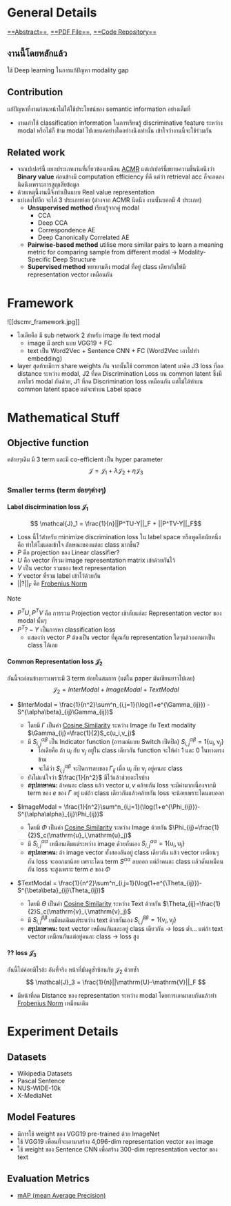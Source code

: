 # General Details
[==Abstract==](), [==PDF File==](), [==Code Repository==](https://github.com/penghu-cs/DSCMR)
## งานนี้โดยหลักแล้ว
ใช้ Deep learning ในการแก้ปัญหา modality gap

## Contribution
แก้ปัญหาที่งานก่อนหน้าไม่ได้ใช้ประโยชน์ของ semantic information อย่างเต็มที่
- งานเก่าใช้ classification information ในการเรียนรู้ discriminative feature ระหว่าง modal หรือไม่ก็ ข้าม modal ไปเลยแค่อย่างใดอย่างนึงเท่านั้น เข้าใจว่างานนี้จะใช้ร่วมกัน

## Related work
- จากเปเปอร์นี้ แยกประเภทงานที่เกี่ยวข้องเหมือน [ACMR](papers/ACMR/ACMR-bokun_wang#General%20Details##Related%20work) แต่เปเปอร์นี้ขยายความขึ้นนิดนึงว่า **Binary value** ค่อนข้างมี computation efficiency ที่ดี แต่ว่า retrieval acc ก็จะลดลงนิดนึงเพราะการสูญเสียข้อมูล
- ด้วยเหตุนี้งานนี้จึงทำเป็นแบบ Real value representation
- แบ่งลงไปอีก จะได้ 3 ประเภทย่อย (ต่างจาก ACMR นิดนึง งานนั้นบอกมี 4 ประเภท)
  - **Unsupervised method** เรียนรู้จากคู่ modal
    - CCA
    - Deep CCA
    - Correspondence AE
    - Deep Canonically Correlated AE
  - **Pairwise-based method** utilise more similar pairs to learn a meaning metric for comparing sample from different modal -> Modality-Specific Deep Structure
  - **Supervised method** พยายามดึง modal ที่อยู่ class เดียวกันให้มี representation vector เหมือนกัน

# Framework
![[dscmr_framework.jpg]]
- ไอเดียคือ มี sub network 2 สำหรับ image กับ text modal
  - image มี arch แบบ VGG19 + FC
  - text เป็น Word2Vec + Sentence CNN + FC (Word2Vec เอาไปทำ embedding) 
- layer สุดท้ายมีการ share weights กัน จากนั้นใช้ common latent มาคิด J3 loss ที่ลด distance ระหว่าง modal, J2 ที่ลด Discrimination Loss บน common latent ซึ่งมีการไขว้ modal กันด้วย, J1 ที่ลด Discrimination loss เหมือนกัน แต่ไม่ได้ทำบน common latent space แต่จะทำบน Label space

# Mathematical Stuff
## Objective function
คล้ายๆเดิม มี 3 term และมี co-efficient เป็น hyper parameter
$$
\mathcal{J}=\mathcal{J}_1 + \lambda\mathcal{J}_2 + \eta\mathcal{J}_3
$$
### Smaller terms (term ย่อยๆต่างๆ)
#### Label discirmination loss $\mathcal{J}_1$
$$ \mathcal{J}_1 = \frac{1}{n}||P^TU-Y||_F + ||P^TV-Y||_F$$
- Loss นี้ไว้สำหรับ minimize discrimination loss ใน label space หรือพูดอีกนัยหนึ่งคือ ทำให้โมเดลเข้าใจ ลักษณะของแต่ละ class มากขึ้น?
- $P$ คือ projection ของ Linear classifier?
- $U$ คือ vector ที่รวม image representation matrix เข้าด้วยกันไว้
- $V$ เป็น vector รวมของ text representation
- $Y$ vector ที่รวม label เข้าไว้ด้วยกัน
- $||?||_F$ คือ [Frobenius Norm](lib/math/norm/Frobenius%20Norm)

> [!Note]
> - $P^TU, P^TV$ คือ การรวม Projection vector เข้ากับแต่ละ Representation vector ของ modal นั้นๆ
> - $P^T? - Y$ เป็นการหา classification loss
>   - แสดงว่า vector $P$ ต้องเป็น vector ที่คูณกับ representation ใดๆแล้วออกมาเป็น class ได้เลย

#### Common Representation loss $\mathcal{J}_2$
อันนี้จะค่อนข้างยาวเพราะมี 3 term ย่อยในสมการ (แต่ใน paper มันเขียนยาวไปเลย)
$$\mathcal{J}_2 = InterModal + ImageModal + TextModal$$

- $InterModal = \frac{1}{n^2}\sum^n_{i,j=1}(\log(1+e^{\Gamma_{ij}}) - S^{\alpha\beta}_{ij}\Gamma_{ij})$
    - โดยมี $\Gamma$ เป็นค่า [Cosine Similarity](lib/math/sim/Cosine%20Similarity) ระหว่าง Image กับ Text modality $\Gamma_{ij}=\frac{1}{2}S_c(u_i,v_j)$
    - มี $S^{\alpha\beta}_{i,j}$ เป็น Indicator function (อารมณ์แบบ Switch เปิดปิด) $S^{\alpha\beta}_{i,j}=1\{\mathrm{u}_i,\mathrm{v}_j\}$
      - ไอเดียคือ ถ้า $\mathrm{u}_i$  กับ $\mathrm{v}_j$ อยู่ใน class เดียวกัน function จะให้ค่า 1 และ 0 ในทางตรงข้าม
      - จะได้ว่า  $S^{\alpha\beta}_{i,j}$ จะปิดการลบของ $\Gamma_{ij}$ เมื่อ $\mathrm{u}_i$  กับ $\mathrm{v}_j$ อยู่คนละ class
    - ยังไม่แน่ใจว่า $\frac{1}{n^2}$ มีไว้แล้วช่วยอะไรบ้าง
    - **สรุปภาษาคน:**  ถ้าคนละ class แล้ว vector $u, v$ คล้ายกัน loss จะมีค่ามากเนื่องจากมี term ของ $e$ ของ $\Gamma$ อยู่ แต่ถ้า class เดียวกันแล้วคล้ายกัน loss จะน้อยเพราะโดนลบออก

- $ImageModal = \frac{1}{n^2}\sum^n_{i,j=1}(\log(1+e^{\Phi_{ij}})-S^{\alpha\alpha}_{ij}\Phi_{ij})$
  - โดยมี $\Phi$ เป็นค่า [Cosine Similarity](lib/math/sim/Cosine%20Similarity) ระหว่าง Image ด้วยกัน $\Phi_{ij}=\frac{1}{2}S_c(\mathrm{u}_i,\mathrm{u}_j)$
  - มี $S^{\alpha\alpha}_{i,j}$ เหมือนเดิมแต่ระหว่าง image ด้วยกันเอง $S^{\alpha\alpha}_{i,j}=1\{\mathrm{u}_i,\mathrm{u}_j\}$
  - **สรุปภาษาคน:**  ถ้า image vector ทั้งสองอันอยู่ class เดียวกัน แล้ว vector เหมือนๆกัน loss จะออกมาน้อย เพราะโดน term $S^{\alpha\alpha}$ ลบออก แต่ถ้าคนละ class แล้วดันเหมือนกัน loss จะสูงเพราะ term $e$ ของ $\Phi$
   
- $TextModal = \frac{1}{n^2}\sum^n_{i,j=1}(\log(1+e^{\Theta_{ij}})-S^{\beta\beta}_{ij}\Theta_{ij})$
  - โดยมี $\Theta$ เป็นค่า [Cosine Similarity](lib/math/sim/Cosine%20Similarity) ระหว่าง Text ด้วยกัน $\Theta_{ij}=\frac{1}{2}S_c(\mathrm{v}_i,\mathrm{v}_j)$
  - มี $S^{\beta\beta}_{i,j}$ เหมือนเดิมแต่ระหว่าง text ด้วยกันเอง $S^{\beta\beta}_{i,j}=1\{\mathrm{v}_i,\mathrm{v}_j\}$
  - **สรุปภาษาคน:**  text vector เหมือนกันและอยู่ class เดียวกัน -> loss ต่ำ... แต่ถ้า text vector เหมือนกันแต่อยู่คนละ class -> loss สูง

#### ?? loss $\mathcal{J}_3$
อันนี้ไม่ค่อยมีไรล้ะ อันที่จริง หน้าที่มันดูซ้ำซ้อนกับ $\mathcal{J}_2$ ด้วยซ้ำ
$$ \mathcal{J}_3 = \frac{1}{n}||\mathrm{U}-\mathrm{V}||_F $$
- มีหน้าที่ลด Distance ของ representation ระหว่าง modal โดยการเอามาลบกันแล้วทำ [Frobenius Norm](lib/math/norm/Frobenius%20Norm) เหมือนเดิม

# Experiment Details
## Datasets
- Wikipedia Datasets
-   Pascal Sentence
-   NUS-WIDE-10k
-   X-MediaNet

## Model Features
-   มีการใช้ weight ของ VGG19 pre-trained ด้วย ImageNet
  -   ใช้ VGG19 เพื่อนที่จะเอามาสร้าง 4,096-dim representation vector ของ image
-   ใช้ weight ของ Sentence CNN เพื่อสร้าง 300-dim representation vector ของ text

## Evaluation Metrics
- [mAP (mean Average Precision)](lib/math/metrics/Mean%20Average%20Precision)
